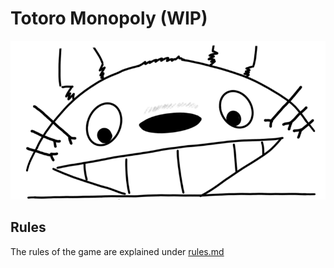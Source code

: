 # Totoro Monopoly (WIP)

![Totoro](./logo.png)

## Rules

The rules of the game are explained under [rules.md](./rules.md)